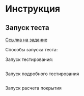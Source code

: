 # Инструкция

## Запуск теста

[Ссылка на задание](https://github.com/rolling-scopes-school/basic-nodejs-course/blob/master/descriptions/testing.md)

Способы запуска теста:

Запуск тестирования:

```npm test

```

Запуск подробного тестирования

```npm test -- --verbose

```

Запуск расчета покрытия

```npm run cover

```
